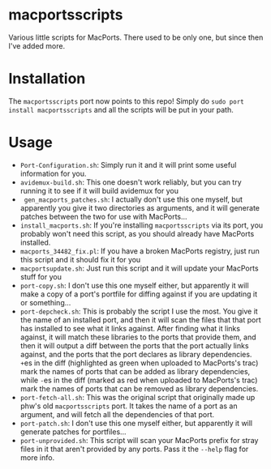 macportsscripts
===============

Various little scripts for MacPorts. There used to be only one, but since then I've added more.

Installation
============

The `macportsscripts` port now points to this repo! Simply do `sudo port install macportsscripts` and all the scripts
will be put in your path.

Usage
=====
- `Port-Configuration.sh`: Simply run it and it will print some useful information for you.
- `avidemux-build.sh`: This one doesn't work reliably, but you can try running it to see if it will build avidemux for you
- ` gen_macports_patches.sh`: I actually don't use this one myself, but apparently you give it two directories as arguments, and it will generate patches between the two for use with MacPorts...
- `install_macports.sh`: If you're installing `macportsscripts` via its port, you probably won't need this script, as you should already have MacPorts installed.
- `macports_34482_fix.pl`: If you have a broken MacPorts registry, just run this script and it should fix it for you
- `macportsupdate.sh`: Just run this script and it will update your MacPorts stuff for you
- `port-copy.sh`: I don't use this one myself either, but apparently it will make a copy of a port's portfile for diffing against if you are updating it or something...
- `port-depcheck.sh`: This is probably the script I use the most. You give it the name of an installed port, and then it will scan the files that that port has installed to see what it links against. After finding what it links against, it will match these libraries to the ports that provide them, and then it will output a diff between the ports that the port actually links against, and the ports that the port declares as library dependencies. `+`es in the diff (highlighted as green when uploaded to MacPorts's trac) mark the names of ports that can be added as library dependencies, while `-`es in the diff (marked as red when uploaded to MacPorts's trac) mark the names of ports that can be removed as library dependencies.
- `port-fetch-all.sh`: This was the original script that originally made up phw's old `macportsscripts` port. It takes the name of a port as an argument, and will fetch all the dependencies of that port.
- `port-patch.sh`: I don't use this one myself either, but apparently it will generate patches for portfiles...
- `port-unprovided.sh`: This script will scan your MacPorts prefix for stray files in it that aren't provided by any ports. Pass it the `--help` flag for more info.

